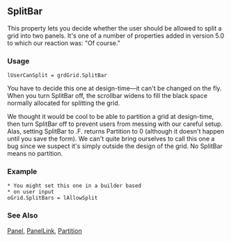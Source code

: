 ## SplitBar

This property lets you decide whether the user should be allowed to split a grid into two panels. It's one of a number of properties added in version 5.0 to which our reaction was: "Of course."

### Usage

```foxpro
lUserCanSplit = grdGrid.SplitBar
```

You have to decide this one at design-time&mdash;it can't be changed on the fly. When you turn SplitBar off, the scrollbar widens to fill the black space normally allocated for splitting the grid.

We thought it would be cool to be able to partition a grid at design-time, then turn SplitBar off to prevent users from messing with our careful setup. Alas, setting SplitBar to .F. returns Partition to 0 (although it doesn't happen until you save the form). We can't quite bring ourselves to call this one a bug since we suspect it's simply outside the design of the grid. No SplitBar means no partition.

### Example

```foxpro
* You might set this one in a builder based
* on user input
oGrid.SplitBars = lAllowSplit
```
### See Also

[Panel](s4g526.md), [PanelLink](s4g526.md), [Partition](s4g527.md)